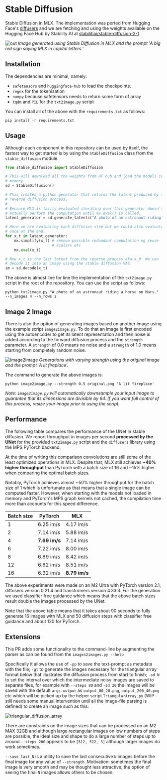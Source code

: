 Stable Diffusion
================

Stable Diffusion in MLX. The implementation was ported from Hugging Face's
[diffusers](https://huggingface.co/docs/diffusers/index) and we are fetching
and using the weights available on the Hugging Face Hub by Stability AI at
[stabilitiai/stable-diffusion-2-1](https://huggingface.co/stabilityai/stable-diffusion-2-1).

![out](generated-mlx.png)
*Image generated using Stable Diffusion in MLX and the prompt 'A big red sign saying MLX in capital letters.'*

Installation
------------

The dependencies are minimal, namely:

- `safetensors` and `huggingface-hub` to load the checkpoints.
- `regex` for the tokenization
- `numpy` because safetensors needs to return some form of array
- `tqdm` and `PIL` for the `txt2image.py` script

You can install all of the above with the `requirements.txt` as follows:

    pip install -r requirements.txt

Usage
------

Although each component in this repository can be used by itself, the fastest
way to get started is by using the `StableDiffusion` class from the `stable_diffusion`
module.

```python
from stable_diffusion import StableDiffusion

# This will download all the weights from HF hub and load the models in
# memory
sd = StableDiffusion()

# This creates a python generator that returns the latent produced by the
# reverse diffusion process.
#
# Because MLX is lazily evaluated iterating over this generator doesn't
# actually perform the computation until mx.eval() is called.
latent_generator = sd.generate_latents("A photo of an astronaut riding a horse on Mars.")

# Here we are evaluating each diffusion step but we could also evaluate
# once at the end.
for x_t in latent_generator:
    mx.simplify(x_t) # remove possible redundant computation eg reuse
                     # scalars etc
    mx.eval(x_t)

# Now x_t is the last latent from the reverse process aka x_0. We can
# decode it into an image using the stable diffusion VAE.
im = sd.decode(x_t)
```

The above is almost line for line the implementation of the `txt2image.py`
script in the root of the repository. You can use the script as follows:

    python txt2image.py "A photo of an astronaut riding a horse on Mars." --n_images 4 --n_rows 2

Image 2 Image
-------------

There is also the option of generating images based on another image using the
example script `image2image.py`. To do that an image is first encoded using the
autoencoder to get its latent representation and then noise is added according
to the forward diffusion process and the `strength` parameter. A `strength` of
0.0 means no noise and a `strength` of 1.0 means starting from completely
random noise.

![image2image](im2im.png)
*Generations with varying strength using the original image and the prompt 'A lit fireplace'.*

The command to generate the above images is:

    python image2image.py --strength 0.5 original.png 'A lit fireplace'

*Note: `image2image.py` will automatically downsample your input image to guarantee that its dimensions are divisible by 64. If you want full control of this process, resize your image prior to using the script.*

Performance
-----------

The following table compares the performance of the UNet in stable diffusion.
We report throughput in images per second **processed by the UNet** for the
provided `txt2image.py` script and the `diffusers` library using the MPS
PyTorch backend.

At the time of writing this comparison convolutions are still some of the least
optimized operations in MLX. Despite that, MLX still achieves **~40% higher
throughput** than PyTorch with a batch size of 16 and ~15% higher when
comparing the optimal batch sizes.

Notably, PyTorch achieves almost ~50% higher throughput for the batch size of 1
which is unfortunate as that means that a single image can be computed faster.
However, when starting with the models not loaded in memory and PyTorch's MPS
graph kernels not cached, the compilation time more than accounts for this
speed difference.

| Batch size |   PyTorch   |     MLX     |
| ---------- | ----------- | ----------- |
| 1          |  6.25 im/s  |  4.17 im/s  |
| 2          |  7.14 im/s  |  5.88 im/s  |
| 4          |**7.69 im/s**|  7.14 im/s  |
| 6          |  7.22 im/s  |  8.00 im/s  |
| 8          |  6.89 im/s  |  8.42 im/s  |
| 12         |  6.62 im/s  |  8.51 im/s  |
| 16         |  6.32 im/s  |**8.79 im/s**|

The above experiments were made on an M2 Ultra with PyTorch version 2.1,
diffusers version 0.21.4 and transformers version 4.33.3. For the generation we
used classifier free guidance which means that the above batch sizes result
double the images processed by the UNet.

Note that the above table means that it takes about 90 seconds to fully
generate 16 images with MLX and 50 diffusion steps with classifier free
guidance and about 120 for PyTorch.

Extensions
----------

This PR adds some functionality to the command-line by augmenting the parser as can be found from the ```images2images.py --help```

Specifically it allows the use of `-pp` to save the text-prompt as metadata with the file; `-gt` to generate the images necessary for the triangular array format below that illustrates the diffusion process from start to finish; `-sd N` to set the interval over which the intermediate noisy images are saved to separate files, for example with `--steps 80` and `-sd 20` the images will be saved with the default `args.output` as `output_80_20.png`, `output_200_40.png` etc which will be picked up by the helper script `TriangularArray.py` (WIP - still needs some manual intervention until all the image-file parsing is defined) to create an image such as this:

![triangular_diffusion_array](./images2images/tpyramid_pattern6_gh.png)

There are constraints on the image sizes that can be processed on an M2 MAX 32GB and although large rectangular images on low numbers of steps are possible, the ideal size and shape to do a large number of steps up to around `--steps 200` appears to be `[512, 512, 3]` although larger images do work sometimes.

`--save_last_N` is a utility to save the last consecutive `N` images before the final image for any value of `--strength`. Motivation: sometimes the final image is very smooth and may be thought less attractive; the option of seeing the final `N` images allows others to be chosen.